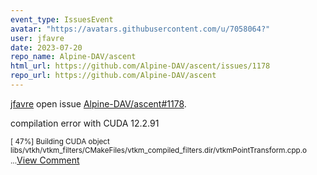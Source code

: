 ```yaml
---
event_type: IssuesEvent
avatar: "https://avatars.githubusercontent.com/u/7058064?"
user: jfavre
date: 2023-07-20
repo_name: Alpine-DAV/ascent
html_url: https://github.com/Alpine-DAV/ascent/issues/1178
repo_url: https://github.com/Alpine-DAV/ascent
---
```


<a href='https://github.com/jfavre' target='_blank'>jfavre</a> open issue <a href='https://github.com/Alpine-DAV/ascent/issues/1178' target='_blank'>Alpine-DAV/ascent#1178</a>.

<p>compilation error with CUDA 12.2.91</p><small>[ 47%] Building CUDA object libs/vtkh/vtkm_filters/CMakeFiles/vtkm_compiled_filters.dir/vtkmPointTransform.cpp.o...</small><a href='https://github.com/Alpine-DAV/ascent/issues/1178' target='_blank'>View Comment</a>
